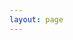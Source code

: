 ```yaml
---
layout: page
---
```


<MyParticles/>



<script setup>
import MyParticles from '@theme/components/MyParticles.vue'
import PublicationsTimeLine from '@theme/components/PublicationsTimeLine.vue'
</script>

<PublicationsTimeLine/>
